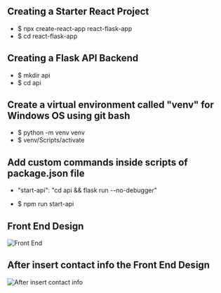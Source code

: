 ## Creating a Starter React Project

- $ npx create-react-app react-flask-app
- $ cd react-flask-app

## Creating a Flask API Backend

- $ mkdir api
- $ cd api


## Create a virtual environment called "venv" for Windows OS using git bash

- $ python -m venv venv
- $ venv/Scripts/activate

## Add custom commands inside scripts of package.json file

- "start-api": "cd api && flask run --no-debugger"

- $ npm run start-api

## Front End Design
![Front End](./src/images/11.jpg)

## After insert contact info the Front End Design
![After insert contact info](./src/images/22.jpg)

